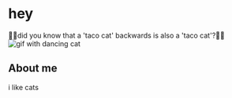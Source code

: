 # hey
🌮🐱did you know that a 'taco cat' backwards is also a 'taco cat'?🌮🐱
<br>
![gif with dancing cat](https://cdn.discordapp.com/attachments/874764025731375154/1142945167091978413/dancing_cat.gif)
## About me

i like cats
